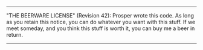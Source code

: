 
------------------------------------------------------------

"THE BEERWARE LICENSE" (Revision 42):
Prosper wrote this code. As long as you retain this
notice, you can do whatever you want with this stuff. If we
meet someday, and you think this stuff is worth it, you can
buy me a beer in return.

------------------------------------------------------------
